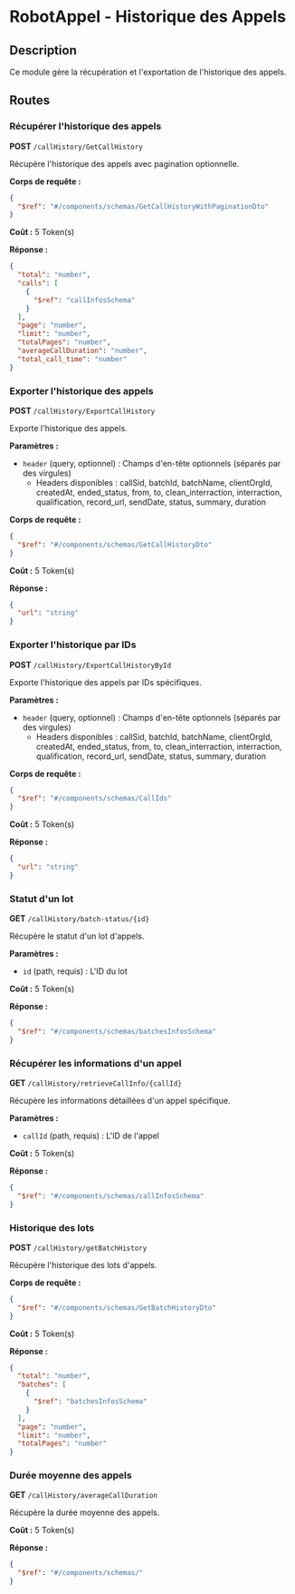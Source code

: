 # RobotAppel - Historique des Appels

## Description
Ce module gère la récupération et l'exportation de l'historique des appels.

## Routes

### Récupérer l'historique des appels
**POST** `/callHistory/GetCallHistory`

Récupère l'historique des appels avec pagination optionnelle.

**Corps de requête :**
```json
{
  "$ref": "#/components/schemas/GetCallHistoryWithPaginationDto"
}
```

**Coût :** 5 Token(s)

**Réponse :**
```json
{
  "total": "number",
  "calls": [
    {
      "$ref": "callInfosSchema"
    }
  ],
  "page": "number",
  "limit": "number",
  "totalPages": "number",
  "averageCallDuration": "number",
  "total_call_time": "number"
}
```

### Exporter l'historique des appels
**POST** `/callHistory/ExportCallHistory`

Exporte l'historique des appels.

**Paramètres :**
- `header` (query, optionnel) : Champs d'en-tête optionnels (séparés par des virgules)
  - Headers disponibles : callSid, batchId, batchName, clientOrgId, createdAt, ended_status, from, to, clean_interraction, interraction, qualification, record_url, sendDate, status, summary, duration

**Corps de requête :**
```json
{
  "$ref": "#/components/schemas/GetCallHistoryDto"
}
```

**Coût :** 5 Token(s)

**Réponse :**
```json
{
  "url": "string"
}
```

### Exporter l'historique par IDs
**POST** `/callHistory/ExportCallHistoryById`

Exporte l'historique des appels par IDs spécifiques.

**Paramètres :**
- `header` (query, optionnel) : Champs d'en-tête optionnels (séparés par des virgules)
  - Headers disponibles : callSid, batchId, batchName, clientOrgId, createdAt, ended_status, from, to, clean_interraction, interraction, qualification, record_url, sendDate, status, summary, duration

**Corps de requête :**
```json
{
  "$ref": "#/components/schemas/CallIds"
}
```

**Coût :** 5 Token(s)

**Réponse :**
```json
{
  "url": "string"
}
```

### Statut d'un lot
**GET** `/callHistory/batch-status/{id}`

Récupère le statut d'un lot d'appels.

**Paramètres :**
- `id` (path, requis) : L'ID du lot

**Coût :** 5 Token(s)

**Réponse :**
```json
{
  "$ref": "#/components/schemas/batchesInfosSchema"
}
```

### Récupérer les informations d'un appel
**GET** `/callHistory/retrieveCallInfo/{callId}`

Récupère les informations détaillées d'un appel spécifique.

**Paramètres :**
- `callId` (path, requis) : L'ID de l'appel

**Coût :** 5 Token(s)

**Réponse :**
```json
{
  "$ref": "#/components/schemas/callInfosSchema"
}
```

### Historique des lots
**POST** `/callHistory/getBatchHistory`

Récupère l'historique des lots d'appels.

**Corps de requête :**
```json
{
  "$ref": "#/components/schemas/GetBatchHistoryDto"
}
```

**Coût :** 5 Token(s)

**Réponse :**
```json
{
  "total": "number",
  "batches": [
    {
      "$ref": "batchesInfosSchema"
    }
  ],
  "page": "number",
  "limit": "number",
  "totalPages": "number"
}
```

### Durée moyenne des appels
**GET** `/callHistory/averageCallDuration`

Récupère la durée moyenne des appels.

**Coût :** 5 Token(s)

**Réponse :**
```json
{
  "$ref": "#/components/schemas/"
}
``` 